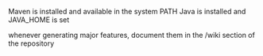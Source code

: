 Maven is installed and available in the system PATH
Java is installed and JAVA_HOME is set

whenever generating major features, document them in the /wiki section of the repository